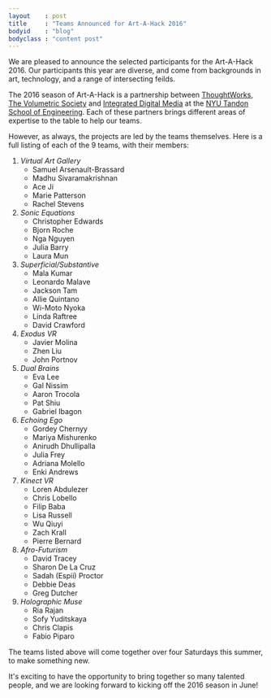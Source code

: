 ```yaml
---
layout    : post
title     : "Teams Announced for Art-A-Hack 2016"
bodyid    : "blog"
bodyclass : "content post"
---
```

We are pleased to announce the selected participants for the Art-A-Hack 2016. Our participants this year are diverse, and come from backgrounds in art, technology, and a range of intersecting feilds.

The 2016 season of Art-A-Hack is a partnership between <a href="https://www.thoughtworks.com/">ThoughtWorks</a>, <a href="http://www.meetup.com/volumetric/">The Volumetric Society</a> and <a href="http://engineering.nyu.edu/academics/programs/integrated-digital-media-ms">Integrated Digital Media</a> at the <a href="http://engineering.nyu.edu/">NYU Tandon School of Engineering</a>. Each of these partners brings different areas of expertise to the table to help our teams.

<!--excerpt-ends-->

However, as always, the projects are led by the teams themselves. Here is a full listing of each of the 9 teams, with their members:

<ol class="team-list">
  <li>
    <em>Virtual Art Gallery</em>
    <ul>
      <li>Samuel Arsenault-­Brassard</li>
      <li>Madhu Sivaramakrishnan</li>
      <li>Ace Ji</li>
      <li>Marie Patterson</li>
      <li>Rachel Stevens</li>
    </ul>
  </li>
  <li>
    <em>Sonic Equations</em>
    <ul>
      <li>Christopher Edwards</li>
      <li>Bjorn Roche</li>
      <li>Nga Nguyen</li>
      <li>Julia Barry</li>
      <li>Laura Mun</li>
    </ul>
  </li>
  <li>
    <em>Superficial/Substantive</em>
    <ul>
      <li>Mala Kumar</li>
      <li>Leonardo Malave</li>
      <li>Jackson Tam</li>
      <li>Allie Quintano</li>
      <li>Wi­-Moto Nyoka</li>
      <li>Linda Raftree</li>
      <li>David Crawford</li>
    </ul>
  </li>
  <li>
    <em>Exodus VR</em>
    <ul>
      <li>Javier Molina</li>
      <li>Zhen Liu</li>
      <li>John Portnov</li>
    </ul>
  </li>
  <li>
    <em>Dual Brains</em>
    <ul>
      <li>Eva Lee</li>
      <li>Gal Nissim</li>
      <li>Aaron Trocola</li>
      <li>Pat Shiu</li>
      <li>Gabriel Ibagon</li>
    </ul>
  </li>
  <li>
    <em>Echoing Ego</em>
    <ul>
      <li>Gordey Chernyy</li>
      <li>Mariya Mishurenko</li>
      <li>Anirudh Dhullipalla</li>
      <li>Julia Frey</li>
      <li>Adriana Molello</li>
      <li>Enki Andrews</li>
    </ul>
  </li>
  <li>
    <em>Kinect VR</em>
    <ul>
      <li>Loren Abdulezer</li>
      <li>Chris Lobello</li>
      <li>Filip Baba</li>
      <li>Lisa Russell</li>
      <li>Wu Qiuyi</li>
      <li>Zach Krall</li>
      <li>Pierre Bernard</li>
    </ul>
  </li>
  <li>
    <em>Afro-Futurism</em>
    <ul>
      <li>David Tracey</li>
      <li>Sharon De La Cruz</li>
      <li>Sadah (Espii) Proctor</li>
      <li>Debbie Deas</li>
      <li>Greg Dutcher</li>
    </ul>
  </li>
  <li>
    <em>Holographic Muse</em>
    <ul>
      <li>Ria Rajan</li>
      <li>Sofy Yuditskaya</li>
      <li>Chris Clapis</li>
      <li>Fabio Piparo</li>
    </ul>
  </li>
</ol>

The teams listed above will come together over four Saturdays this summer, to make something new.

It's exciting to have the opportunity to bring together so many talented people, and we are looking forward to kicking off the 2016 season in June!
